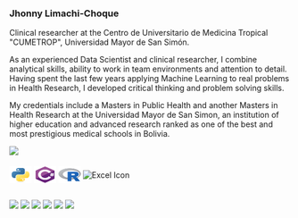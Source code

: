  ### Jhonny Limachi-Choque
 
Clinical researcher at the Centro de Universitario de Medicina Tropical "CUMETROP", Universidad Mayor de San Simón.

As an experienced Data Scientist and clinical researcher, I combine analytical skills, ability to work in team environments and attention to detail. Having spent the last few years applying Machine Learning to real problems in Health Research, I developed critical thinking and problem solving skills.

My credentials include a Masters in Public Health and another Masters in Health Research at the Universidad Mayor de San Simon, an institution of higher education and advanced research ranked as one of the best and most prestigious medical schools in Bolivia.

<div> 
<img height="180cm" src="https://github-readme-stats.vercel.app/api?username=JhonnyLimachi&theme=blue-green">
</div>


<div style="display: inline_block"><br>

  <img align="center" alt="Jhonny-Python" height="30" width="40" src="https://raw.githubusercontent.com/devicons/devicon/master/icons/python/python-original.svg">
  <img align="center" alt="Jhonny-Csharp" height="30" width="40" src="https://raw.githubusercontent.com/devicons/devicon/master/icons/csharp/csharp-original.svg">
  <img align="center" alt="R-Icon" height="30" width="40" src="https://raw.githubusercontent.com/devicons/devicon/master/icons/r/r-original.svg">
  <img align="center" alt="Excel Icon" height="30" width="40" src="https://raw.githubusercontent.com/devicons/devicon/master/icons/excel/excel-original.svg">
  
</div>

  ##
 
<div> 
  <a href="https://www.youtube.com/channel/UCuDnHd9qO9FFO1sp3cNUv4Q" target="_blank"><img src="https://img.shields.io/badge/YouTube-FF0000?style=for-the-badge&logo=youtube&logoColor=white" target="_blank"></a>
  <a href="https://www.instagram.com/jhonny.limachi.md/"><img src="https://img.shields.io/badge/-Instagram-%23E4405F?style=for-the-badge&logo=instagram&logoColor=white" target="_blank"></a>
 	<a href="https://scholar.google.es/citations?user=kDWFv9cAAAAJ&hl=es&oi=ao"><img src="https://img.shields.io/badge/Google%20Acad%C3%A9mico-4285F4?style=for-the-badge&logo=google-scholar&logoColor=white" target="_blank"></a>
 <a href="https://twitter.com/JhonnyWils68181"><img src="https://img.shields.io/badge/Twitter-1DA1F2?style=for-the-badge&logo=twitter&logoColor=white" target="_blank"></a> 
  <a href = "https://mail.google.com/mail/u/0/#inbox"><img src="https://img.shields.io/badge/-Gmail-%23333?style=for-the-badge&logo=gmail&logoColor=white" target="_blank"></a>
  <a href="https://www.linkedin.com/in/jhonny-limachi-choque-md-mph-mhr-697bb5256/" target="_blank"><img src="https://img.shields.io/badge/-LinkedIn-%230077B5?style=for-the-badge&logo=linkedin&logoColor=white" target="_blank"></a> 
  
</div>

